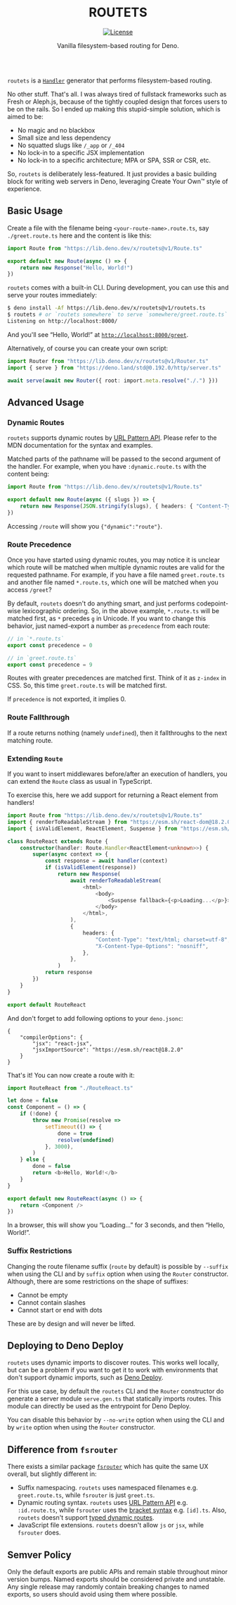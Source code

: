 <div align="center"><br><br>

# ROUTETS

[![License](https://img.shields.io/github/license/yuhr/routets?color=%231e2327)](LICENSE)

Vanilla filesystem-based routing for Deno.

<br><br></div>

`routets` is a [`Handler`](https://deno.land/std@0.192.0/http/server.ts?s=Handler) generator that performs filesystem-based routing.

No other stuff. That's all. I was always tired of fullstack frameworks such as Fresh or Aleph.js, because of the tightly coupled design that forces users to be on the rails. So I ended up making this stupid-simple solution, which is aimed to be:

- No magic and no blackbox
- Small size and less dependency
- No squatted slugs like `/_app` or `/_404`
- No lock-in to a specific JSX implementation
- No lock-in to a specific architecture; MPA or SPA, SSR or CSR, etc.

So, `routets` is deliberately less-featured. It just provides a basic building block for writing web servers in Deno, leveraging Create Your Own™ style of experience.

## Basic Usage

Create a file with the filename being `<your-route-name>.route.ts`, say `./greet.route.ts` here and the content is like this:

```typescript
import Route from "https://lib.deno.dev/x/routets@v1/Route.ts"

export default new Route(async () => {
	return new Response("Hello, World!")
})
```

`routets` comes with a built-in CLI. During development, you can use this and serve your routes immediately:

```sh
$ deno install -Af https://lib.deno.dev/x/routets@v1/routets.ts
$ routets # or `routets somewhere` to serve `somewhere/greet.route.ts` at `/greet`
Listening on http://localhost:8000/
```

And you'll see “Hello, World!” at [`http://localhost:8000/greet`](http://localhost:8000/greet).

Alternatively, of course you can create your own script:

```typescript
import Router from "https://lib.deno.dev/x/routets@v1/Router.ts"
import { serve } from "https://deno.land/std@0.192.0/http/server.ts"

await serve(await new Router({ root: import.meta.resolve("./.") }))
```

## Advanced Usage

### Dynamic Routes

`routets` supports dynamic routes by [URL Pattern API](https://developer.mozilla.org/en-US/docs/Web/API/URL_Pattern_API). Please refer to the MDN documentation for the syntax and examples.

Matched parts of the pathname will be passed to the second argument of the handler. For example, when you have `:dynamic.route.ts` with the content being:

```typescript
import Route from "https://lib.deno.dev/x/routets@v1/Route.ts"

export default new Route(async ({ slugs }) => {
	return new Response(JSON.stringify(slugs), { headers: { "Content-Type": "application/json" } })
})
```

Accessing `/route` will show you `{"dynamic":"route"}`.

### Route Precedence

Once you have started using dynamic routes, you may notice it is unclear which route will be matched when multiple dynamic routes are valid for the requested pathname. For example, if you have a file named `greet.route.ts` and another file named `*.route.ts`, which one will be matched when you access `/greet`?

By default, `routets` doesn't do anything smart, and just performs codepoint-wise lexicographic ordering. So, in the above example, `*.route.ts` will be matched first, as `*` precedes `g` in Unicode. If you want to change this behavior, just named-export a number as `precedence` from each route:

```typescript
// in `*.route.ts`
export const precedence = 0
```

```typescript
// in `greet.route.ts`
export const precedence = 9
```

Routes with greater precedences are matched first. Think of it as `z-index` in CSS. So, this time `greet.route.ts` will be matched first.

If `precedence` is not exported, it implies 0.

### Route Fallthrough

If a route returns nothing (namely `undefined`), then it fallthroughs to the next matching route.

### Extending `Route`

If you want to insert middlewares before/after an execution of handlers, you can extend the `Route` class as usual in TypeScript.

To exercise this, here we add support for returning a React element from handlers!

```typescript
import Route from "https://lib.deno.dev/x/routets@v1/Route.ts"
import { renderToReadableStream } from "https://esm.sh/react-dom@18.2.0/server"
import { isValidElement, ReactElement, Suspense } from "https://esm.sh/react@18.2.0"

class RouteReact extends Route {
	constructor(handler: Route.Handler<ReactElement<unknown>>) {
		super(async context => {
			const response = await handler(context)
			if (isValidElement(response))
				return new Response(
					await renderToReadableStream(
						<html>
							<body>
								<Suspense fallback={<p>Loading...</p>}>{response}</Suspense>
							</body>
						</html>,
					),
					{
						headers: {
							"Content-Type": "text/html; charset=utf-8",
							"X-Content-Type-Options": "nosniff",
						},
					},
				)
			return response
		})
	}
}

export default RouteReact
```

And don't forget to add following options to your `deno.jsonc`:

```jsonc
{
	"compilerOptions": {
		"jsx": "react-jsx",
		"jsxImportSource": "https://esm.sh/react@18.2.0"
	}
}
```

That's it! You can now create a route with it:

```typescript
import RouteReact from "./RouteReact.ts"

let done = false
const Component = () => {
	if (!done) {
		throw new Promise(resolve =>
			setTimeout(() => {
				done = true
				resolve(undefined)
			}, 3000),
		)
	} else {
		done = false
		return <b>Hello, World!</b>
	}
}

export default new RouteReact(async () => {
	return <Component />
})
```

In a browser, this will show you “Loading…” for 3 seconds, and then “Hello, World!”.

### Suffix Restrictions

Changing the route filename suffix (`route` by default) is possible by `--suffix` when using the CLI and by `suffix` option when using the `Router` constructor. Although, there are some restrictions on the shape of suffixes:

- Cannot be empty
- Cannot contain slashes
- Cannot start or end with dots

These are by design and will never be lifted.

## Deploying to Deno Deploy

`routets` uses dynamic imports to discover routes. This works well locally, but can be a problem if you want to get it to work with environments that don't support dynamic imports, such as [Deno Deploy](https://github.com/denoland/deploy_feedback/issues/1).

For this use case, by default the `routets` CLI and the `Router` constructor do generate a server module `serve.gen.ts` that statically imports routes. This module can directly be used as the entrypoint for Deno Deploy.

You can disable this behavior by `--no-write` option when using the CLI and by `write` option when using the `Router` constructor.

## Difference from `fsrouter`

There exists a similar package [`fsrouter`](https://deno.land/x/fsrouter) which has quite the same UX overall, but slightly different in:

- Suffix namespacing. `routets` uses namespaced filenames e.g. `greet.route.ts`, while `fsrouter` is just `greet.ts`.
- Dynamic routing syntax. `routets` uses [URL Pattern API](https://developer.mozilla.org/en-US/docs/Web/API/URL_Pattern_API) e.g. `:id.route.ts`, while `fsrouter` uses the [bracket syntax](https://github.com/justinawrey/fsrouter#dynamic-routes) e.g. `[id].ts`. Also, `routets` doesn't support [typed dynamic routes](https://github.com/justinawrey/fsrouter#typed-dynamic-routes).
- JavaScript file extensions. `routets` doesn't allow `js` or `jsx`, while `fsrouter` does.

## Semver Policy

Only the default exports are public APIs and remain stable throughout minor version bumps. Named exports should be considered private and unstable. Any single release may randomly contain breaking changes to named exports, so users should avoid using them where possible.